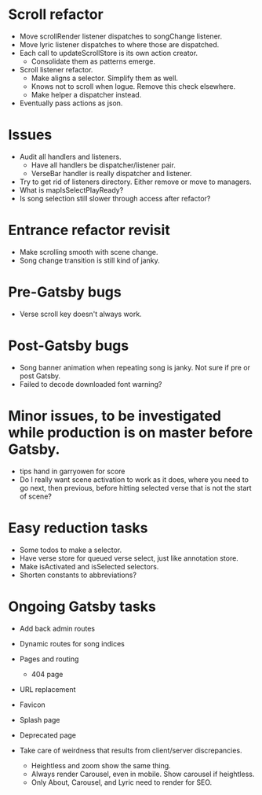 # Scroll refactor
* Move scrollRender listener dispatches to songChange listener.
* Move lyric listener dispatches to where those are dispatched.
* Each call to updateScrollStore is its own action creator.
    * Consolidate them as patterns emerge.
* Scroll listener refactor.
    * Make aligns a selector. Simplify them as well.
    * Knows not to scroll when logue. Remove this check elsewhere.
    * Make helper a dispatcher instead.
* Eventually pass actions as json.

# Issues
* Audit all handlers and listeners.
    * Have all handlers be dispatcher/listener pair.
    * VerseBar handler is really dispatcher and listener.
* Try to get rid of listeners directory. Either remove or move to managers.
* What is mapIsSelectPlayReady?
* Is song selection still slower through access after refactor?

# Entrance refactor revisit
* Make scrolling smooth with scene change.
* Song change transition is still kind of janky.

# Pre-Gatsby bugs
* Verse scroll key doesn't always work.

# Post-Gatsby bugs
* Song banner animation when repeating song is janky. Not sure if pre or post Gatsby.
* Failed to decode downloaded font warning?

# Minor issues, to be investigated while production is on master before Gatsby.
* tips hand in garryowen for score
* Do I really want scene activation to work as it does, where you need to go next, then previous, before hitting selected verse that is not the start of scene?

# Easy reduction tasks
* Some todos to make a selector.
* Have verse store for queued verse select, just like annotation store.
* Make isActivated and isSelected selectors.
* Shorten constants to abbreviations?

# Ongoing Gatsby tasks
* Add back admin routes
* Dynamic routes for song indices
* Pages and routing
    * 404 page
* URL replacement

* Favicon
* Splash page
* Deprecated page
* Take care of weirdness that results from client/server discrepancies.
    * Heightless and zoom show the same thing.
    * Always render Carousel, even in mobile. Show carousel if heightless.
    * Only About, Carousel, and Lyric need to render for SEO.
